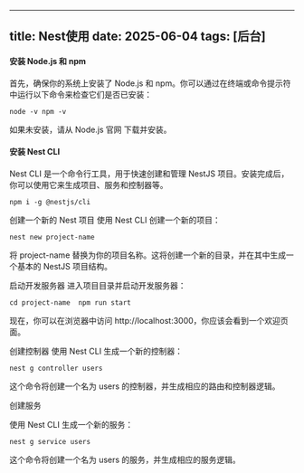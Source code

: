 
---
title: Nest使用
date: 2025-06-04
tags: [后台]
---

#### 安装 Node.js 和 npm
首先，确保你的系统上安装了 Node.js 和 npm。你可以通过在终端或命令提示符中运行以下命令来检查它们是否已安装：

`
node -v
npm -v
`

如果未安装，请从 Node.js 官网 下载并安装。

#### 安装 Nest CLI
Nest CLI 是一个命令行工具，用于快速创建和管理 NestJS 项目。安装完成后，你可以使用它来生成项目、服务和控制器等。

`
npm i -g @nestjs/cli
`

创建一个新的 Nest 项目
使用 Nest CLI 创建一个新的项目：

`
nest new project-name
`

将 project-name 替换为你的项目名称。这将创建一个新的目录，并在其中生成一个基本的 NestJS 项目结构。

启动开发服务器
进入项目目录并启动开发服务器：


`
cd project-name 
npm run start 
`

现在，你可以在浏览器中访问 http://localhost:3000，你应该会看到一个欢迎页面。


创建控制器
使用 Nest CLI 生成一个新的控制器：

`
nest g controller users
`

这个命令将创建一个名为 users 的控制器，并生成相应的路由和控制器逻辑。

创建服务

使用 Nest CLI 生成一个新的服务：

`
nest g service users
`

这个命令将创建一个名为 users 的服务，并生成相应的服务逻辑。

 